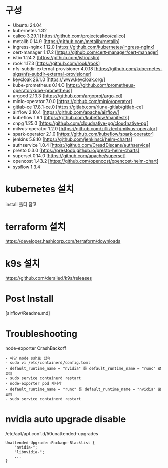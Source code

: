 # 구성

- Ubuntu                            24.04
- kubernetes                        1.32
- calico                            3.29.1      [https://github.com/projectcalico/calico]
- metallb                           0.14.9      [https://github.com/metallb/metallb]
- ingress-nginx                     1.12.0      [https://github.com/kubernetes/ingress-nginx]
- cert-manager                      1.17.2      [https://github.com/cert-manager/cert-manager]
- istio                             1.24.2      [https://github.com/istio/istio]
- rook                              1.17.3      [https://github.com/rook/rook]
- nfs-subdir-external-provisioner   4.0.18      [https://github.com/kubernetes-sigs/nfs-subdir-external-provisioner]
- keycloak                          26.1.0      [https://www.keycloak.org/]
- kube-prometheus                   0.14.0      [https://github.com/prometheus-operator/kube-prometheus]
- argocd                            2.13.3      [https://github.com/argoproj/argo-cd]
- minio-operator                    7.0.0       [https://github.com/minio/operator]
- gitlab-ce                         17.8.1-ce.0 [https://gitlab.com/rluna-gitlab/gitlab-ce]
- airflow                           2.10.4      [https://github.com/apache/airflow/]
- kubeflow                          1.9.1       [https://github.com/kubeflow/manifests]
- cnpg                              1.25.0      [https://github.com/cloudnative-pg/cloudnative-pg]
- milvus-operator                   1.2.0       [https://github.com/zilliztech/milvus-operator]
- spark-operator                    2.1.0       [https://github.com/kubeflow/spark-operator]
- jenkins                           5.8.10      [https://github.com/jenkinsci/helm-charts]
- authservice                       1.0.4       [https://github.com/CreadDiscans/authservice]
- presto                            0.3.0       [https://prestodb.github.io/presto-helm-charts]
- superset                          0.14.0      [https://github.com/apache/superset]
- opencost                          1.43.2      [https://github.com/opencost/opencost-helm-chart]
- sysflow                           1.3.4      

# kubernetes 설치

install 폴더 참고

# terraform 설치

https://developer.hashicorp.com/terraform/downloads

# k9s 설치

https://github.com/derailed/k9s/releases

# Post Install

[airflow/Readme.md]

# Troubleshooting

node-exporter CrashBackoff

    - 해당 node ssh로 접속
    - sudo vi /etc/containerd/config.toml
    - default_runtime_name = "nvidia" 를 default_runtime_name = "runc" 로 교체
    - sudo service containerd restart
    - node-exporter pod 재시작
    - default_runtime_name = "runc" 를 default_runtime_name = "nvidia" 로 교체
    - sudo service containerd restart

# nvidia auto upgrade disable

/etc/apt/apt.conf.d/50unattended-upgrades

    Unattended-Upgrade::Package-Blacklist {
        "nvidia-";
        "libnvidia-";
        ...
    }

